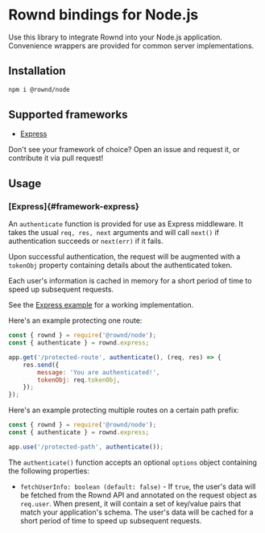 # Rownd bindings for Node.js

Use this library to integrate Rownd into your Node.js application. Convenience wrappers are provided
for common server implementations.

## Installation

```bash
npm i @rownd/node
```

## Supported frameworks

- [Express](#framework-express)

Don't see your framework of choice? Open an issue and request it, or contribute it via pull request!

## Usage

### [Express]{#framework-express}

An `authenticate` function is provided for use as Express middleware.
It takes the usual `req, res, next` arguments and will call `next()` if authentication
succeeds or `next(err)` if it fails.

Upon successful authentication, the request will be augmented with a `tokenObj` property containing
details about the authenticated token.

Each user's information is cached in memory for a short period of time to speed up subsequent requests.

See the [Express example](/examples/express/server.js) for a working implementation.

Here's an example protecting one route:
```js
const { rownd } = require('@rownd/node');
const { authenticate } = rownd.express;

app.get('/protected-route', authenticate(), (req, res) => {
    res.send({
        message: 'You are authenticated!',
        tokenObj: req.tokenObj,
    });
});
```

Here's an example protecting multiple routes on a certain path prefix:
```js
const { rownd } = require('@rownd/node');
const { authenticate } = rownd.express;

app.use('/protected-path', authenticate());
```

The `authenticate()` function accepts an optional `options` object containing the following properties:
- `fetchUserInfo: boolean (default: false)` - If `true`, the user's data will be fetched from the Rownd API and annotated on the request object as `req.user`. When present, it will contain a set of key/value pairs that match your application's schema. The user's data will be cached for a short period of time to speed up subsequent requests.